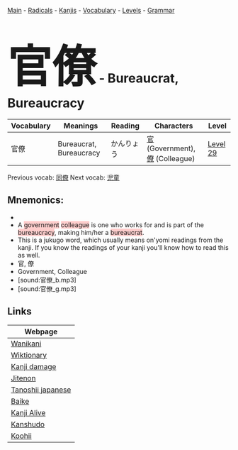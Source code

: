 <style> bigfont {font-size: 100px}</style>
[Main](../README.md) -
[Radicals](../radicals.md) -
[Kanjis](../kanjis.md) -
[Vocabulary](../vocabulary.md) -
[Levels](../levels.md) -
[Grammar](../grammar.md)
# <bigfont> 官僚</bigfont> - Bureaucrat, Bureaucracy 

| Vocabulary | Meanings | Reading | Characters | Level |
| --- | --- | --- | --- | --- |
| 官僚 | Bureaucrat, Bureaucracy | かんりょう |  [官](../kanjis/官.md) (Government), [僚](../kanjis/僚.md) (Colleague) | [Level 29](../levels/wk_level29.md) |

Previous vocab: [同僚](同僚.md) Next vocab: [児童](児童.md) 

## Mnemonics:

* 
* A <span style="background-color:#ffcccb"> government</span> <span style="background-color:#ffcccb"> colleague</span> is one who works for and is part of the <span style="background-color:#ffcccb"> bureaucracy</span>, making him/her a <span style="background-color:#ffcccb"> bureaucrat</span>.
* This is a jukugo word, which usually means on'yomi readings from the kanji. If you know the readings of your kanji you'll know how to read this as well.
* 官, 僚
* Government, Colleague
* [sound:官僚_b.mp3]
* [sound:官僚_g.mp3]


## Links 

| Webpage |
| --- |
| [Wanikani          ](https://www.wanikani.com/kanji/官僚) |
| [Wiktionary        ](https://en.wiktionary.org/wiki/官僚) |
| [Kanji damage      ](http://www.kanjidamage.com/kanji/search?utf8=✓&q=官僚) |
| [Jitenon           ](https://jitenon.com/kanji/官僚) |
| [Tanoshii japanese ](https://www.tanoshiijapanese.com/dictionary/kanji.cfm?k=官僚) |
| [Baike             ](https://baike.baidu.com/item/官僚) |
| [Kanji Alive       ](https://app.kanjialive.com/官僚) |
| [Kanshudo          ](https://www.kanshudo.com/searchmn?q=官僚) |
| [Koohii            ](https://kanji.koohii.com/study/kanji/官僚) |
